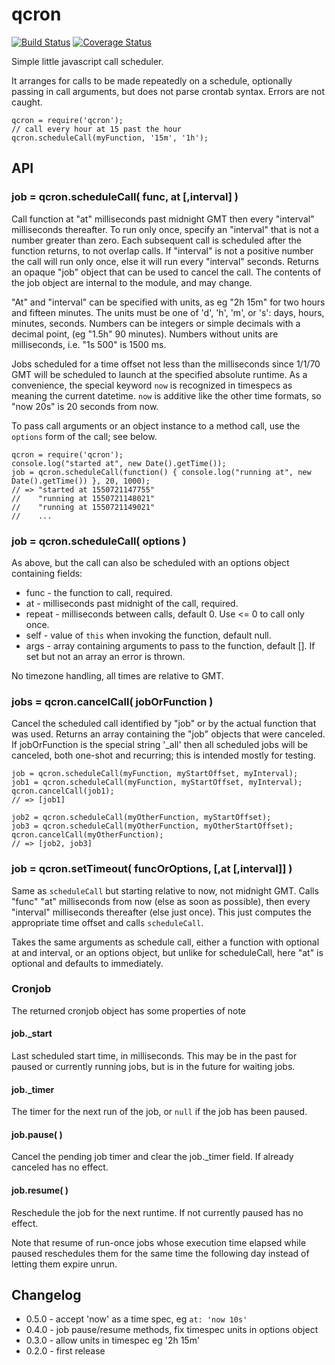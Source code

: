 qcron
=======
[![Build Status](https://api.travis-ci.org/andrasq/node-qcron.svg?branch=master)](https://travis-ci.org/andrasq/node-qcron?branch=master)
[![Coverage Status](https://coveralls.io/repos/github/andrasq/node-qcron/badge.svg?branch=master)](https://coveralls.io/github/andrasq/node-qcron?branch=master)

Simple little javascript call scheduler.

It arranges for calls to be made repeatedly on a schedule, optionally passing in call
arguments, but does not parse crontab syntax.  Errors are not caught.

    qcron = require('qcron');
    // call every hour at 15 past the hour
    qcron.scheduleCall(myFunction, '15m', '1h');


API
---

### job = qcron.scheduleCall( func, at [,interval] )

Call function at "at" milliseconds past midnight GMT then every "interval" milliseconds
thereafter.  To run only once, specify an "interval" that is not a number greater than zero.
Each subsequent call is scheduled after the function returns, to not overlap calls.  If
"interval" is not a positive number the call will run only once, else it will run every
"interval" seconds.  Returns an opaque "job" object that can be used to cancel the call.
The contents of the job object are internal to the module, and may change.

"At" and "interval" can be specified with units, as eg "2h 15m" for two hours and fifteen
minutes.  The units must be one of 'd', 'h', 'm', or 's': days, hours, minutes, seconds.
Numbers can be integers or simple decimals with a decimal point, (eg "1.5h" 90 minutes).
Numbers without units are milliseconds, i.e. "1s 500" is 1500 ms.

Jobs scheduled for a time offset not less than the milliseconds since 1/1/70 GMT will
be scheduled to launch at the specified absolute runtime.  As a convenience, the special
keyword `now` is recognized in timespecs as meaning the current datetime.  `now` is
additive like the other time formats, so "now 20s" is 20 seconds from now.

To pass call arguments or an object instance to a method call, use the `options` form of the
call; see below.

    qcron = require('qcron');
    console.log("started at", new Date().getTime());
    job = qcron.scheduleCall(function() { console.log("running at", new Date().getTime()) }, 20, 1000);
    // => "started at 1550721147755"
    //    "running at 1550721148021"
    //    "running at 1550721149021"
    //    ...

### job = qcron.scheduleCall( options )

As above, but the call can also be scheduled with an options object containing fields:

- func - the function to call, required.
- at - milliseconds past midnight of the call, required.
- repeat - milliseconds between calls, default 0.  Use <= 0 to call only once.
- self - value of `this` when invoking the function, default null.
- args - array containing arguments to pass to the function, default [].
  If set but not an array an error is thrown.

No timezone handling, all times are relative to GMT.

### jobs = qcron.cancelCall( jobOrFunction )

Cancel the scheduled call identified by "job" or by the actual function that was used.
Returns an array containing the "job" objects that were canceled.  If jobOrFunction is the
special string '_all' then all scheduled jobs will be canceled, both one-shot and recurring;
this is intended mostly for testing.

    job = qcron.scheduleCall(myFunction, myStartOffset, myInterval);
    job1 = qcron.scheduleCall(myFunction, myStartOffset, myInterval);
    qcron.cancelCall(job1);
    // => [job1]

    job2 = qcron.scheduleCall(myOtherFunction, myStartOffset);
    job3 = qcron.scheduleCall(myOtherFunction, myOtherStartOffset);
    qcron.cancelCall(myOtherFunction);
    // => [job2, job3]

### job = qcron.setTimeout( funcOrOptions, [,at [,interval]] )

Same as `scheduleCall` but starting relative to now, not midnight GMT.  Calls "func"
"at" milliseconds from now (else as soon as possible), then every "interval" milliseconds
thereafter (else just once).  This just computes the appropriate time offset and calls
`scheduleCall`.

Takes the same arguments as schedule call, either a function with optional at and
interval, or an options object, but unlike for scheduleCall, here "at" is optional and
defaults to immediately.

### Cronjob

The returned cronjob object has some properties of note

#### job._start

Last scheduled start time, in milliseconds.  This may be in the past for paused or currently
running jobs, but is in the future for waiting jobs.

#### job._timer

The timer for the next run of the job, or `null` if the job has been paused.

#### job.pause( )

Cancel the pending job timer and clear the job._timer field.
If already canceled has no effect.

#### job.resume( )

Reschedule the job for the next runtime.  If not currently paused has no effect.

Note that resume of run-once jobs whose execution time elapsed while paused reschedules them
for the same time the following day instead of letting them expire unrun.


Changelog
---------

- 0.5.0 - accept 'now' as a time spec, eg `at: 'now 10s'`
- 0.4.0 - job pause/resume methods, fix timespec units in options object
- 0.3.0 - allow units in timespec eg '2h 15m'
- 0.2.0 - first release
